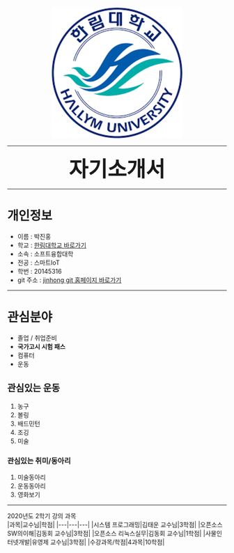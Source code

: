 <p align="center"><img src="/hallym.png" width="300" height="300"></p>  

---  
<p align="center"><STRONG><font size="7">
자기소개서
  </font></STRONG></p> 
   
---    
  
# 개인정보  
* 이름 : 박진홍  
* 학교 : [한림대학교 바로가기][hallym]
* 소속 : 소프트융합대학    
* 전공 : 스마트IoT  
* 학번 : 20145316 
* git 주소 : [jinhong git 홈페이지 바로가기][github]

---  
# 관심분야     
* 졸업 / 취업준비  
* **국가고시 시험 패스**   
* 컴퓨터  
* 운동    

## 관심있는 운동   
1. 농구
2. 볼링
3. 배드민턴
4. 조깅  
5. 미술  

### 관심있는 취미/동아리  
1. 미술동아리  
2. 운동동아리  
3. 영화보기  

---  

2020년도 2학기 강의 과목  
|과목|교수님|학점|
|---|---|---|
|시스템 프로그래밍|김태운 교수님|3학점|
|오픈소스 SW의이해|김동회 교수님|3학점|
|오픈소스 리눅스실무|김동회 교수님|1학점|
|사물인터넷개발|유영제 교수님|3학점|
|수강과목/학점|4과목|10학점|


[hallym]:http://hallym.ac.kr
[github]:http://github.com/HallymhongE
